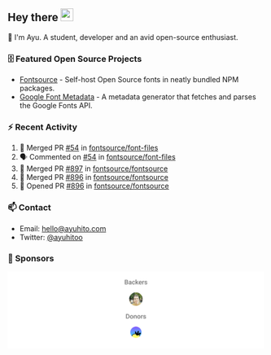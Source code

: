 ## Hey there <img src="https://media.giphy.com/media/hvRJCLFzcasrR4ia7z/giphy.gif" width="25" height="25">

📝 I'm Ayu. A student, developer and an avid open-source enthusiast.

### 🗄 Featured Open Source Projects

- [Fontsource](https://github.com/fontsource/fontsource) - Self-host Open Source fonts in neatly bundled NPM packages.
- [Google Font Metadata](https://github.com/fontsource/google-font-metadata) - A metadata generator that fetches and parses the Google Fonts API.

### ⚡ Recent Activity

<!--START_SECTION:activity-->

1. 🎉 Merged PR [#54](https://github.com/fontsource/font-files/pull/54) in [fontsource/font-files](https://github.com/fontsource/font-files)
2. 🗣 Commented on [#54](https://github.com/fontsource/font-files/pull/54#issuecomment-1843376617) in [fontsource/font-files](https://github.com/fontsource/font-files)
3. 🎉 Merged PR [#897](https://github.com/fontsource/fontsource/pull/897) in [fontsource/fontsource](https://github.com/fontsource/fontsource)
4. 🎉 Merged PR [#896](https://github.com/fontsource/fontsource/pull/896) in [fontsource/fontsource](https://github.com/fontsource/fontsource)
5. 💪 Opened PR [#896](https://github.com/fontsource/fontsource/pull/896) in [fontsource/fontsource](https://github.com/fontsource/fontsource)
<!--END_SECTION:activity-->

### 📫 Contact

- Email: hello@ayuhito.com
- Twitter: [@ayuhitoo](https://twitter.com/ayuhitoo)

### :sparkling_heart: Sponsors

<p align="center">
  <a href="https://cdn.jsdelivr.net/gh/ayuhito/ayuhito/sponsors.svg">
    <img src='https://raw.githubusercontent.com/ayuhito/ayuhito/master/sponsors.svg'/>
  </a>
</p>

